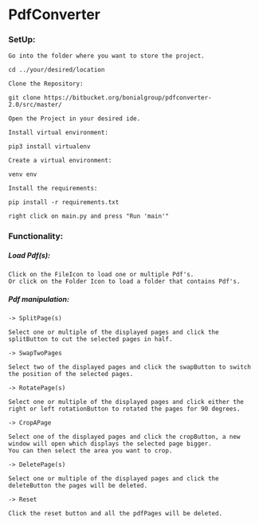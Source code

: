 # PdfConverter

### SetUp:

    Go into the folder where you want to store the project.
    
    cd ../your/desired/location
    
    Clone the Repository:
    
    git clone https://bitbucket.org/bonialgroup/pdfconverter-2.0/src/master/
    
    Open the Project in your desired ide.
    
    Install virtual environment:
    
    pip3 install virtualenv
    
    Create a virtual environment:
    
    venv env
    
    Install the requirements: 
    
    pip install -r requirements.txt
    
    right click on main.py and press "Run 'main'"

### Functionality:


##### Load Pdf(s):

    Click on the FileIcon to load one or multiple Pdf's.    
    Or click on the Folder Icon to load a folder that contains Pdf's.

##### Pdf manipulation:


    -> SplitPage(s)
    
    Select one or multiple of the displayed pages and click the splitButton to cut the selected pages in half.
    
    -> SwapTwoPages
    
    Select two of the displayed pages and click the swapButton to switch the position of the selected pages.
    
    -> RotatePage(s)
    
    Select one or multiple of the displayed pages and click either the right or left rotationButton to rotated the pages for 90 degrees.
    
    -> CropAPage
    
    Select one of the displayed pages and click the cropButton, a new window will open which displays the selected page bigger.
    You can then select the area you want to crop.
    
    -> DeletePage(s)
    
    Select one or multiple of the displayed pages and click the deleteButton the pages will be deleted.
    
    -> Reset
    
    Click the reset button and all the pdfPages will be deleted.

